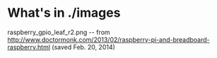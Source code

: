 What's in ./images
================
raspberry_gpio_leaf_r2.png -- from
http://www.doctormonk.com/2013/02/raspberry-pi-and-breadboard-raspberry.html
(saved Feb. 20, 2014)


